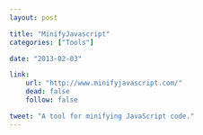 ```yaml
---
layout: post

title: "MinifyJavascript"
categories: ["Tools"]

date: "2013-02-03"

link:
    url: "http://www.minifyjavascript.com/"
    dead: false
    follow: false

tweet: "A tool for minifying JavaScript code."
---
```

